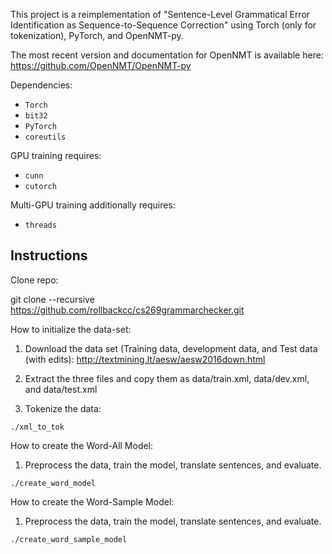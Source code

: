 This project is a reimplementation of "Sentence-Level Grammatical Error Identification as Sequence-to-Sequence Correction" using Torch (only for tokenization), PyTorch, and OpenNMT-py.

The most recent version and documentation for OpenNMT is available here: https://github.com/OpenNMT/OpenNMT-py

Dependencies:

* `Torch`
* `bit32`
* `PyTorch`
* `coreutils`

GPU training requires:

* `cunn`
* `cutorch`

Multi-GPU training additionally requires:

* `threads`

## Instructions

Clone repo:

git clone --recursive https://github.com/rollbackcc/cs269grammarchecker.git

How to initialize the data-set:

1) Download the data set (Training data, development data, and Test data (with edits): http://textmining.lt/aesw/aesw2016down.html

2) Extract the three files and copy them as data/train.xml, data/dev.xml, and data/test.xml

3) Tokenize the data:

```./xml_to_tok```

How to create the Word-All Model:

1) Preprocess the data, train the model, translate sentences, and evaluate.

```./create_word_model```

How to create the Word-Sample Model:

1) Preprocess the data, train the model, translate sentences, and evaluate.

```./create_word_sample_model```
